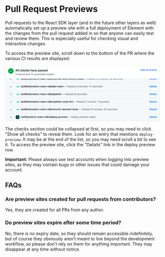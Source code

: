 # Pull Request Previews

Pull requests to the React SDK layer (and in the future other layers as well)
automatically set up a preview site with a full deployment of Element with the
changes from the pull request added in so that anyone can easily test and review
them. This is especially useful for checking visual and interactive changes.

To access the preview site, scroll down to the bottom of the PR where the
various CI results are displayed:

![Pull request: checks section](./img/pr-checks.png)

The checks section could be collapsed at first, so you may need to click "Show
all checks" to reveal them. Look for an entry that mentions `deploy-preview`. It
may be at the end of the list, so you may need scroll a bit to see it. To access
the preview site, click the "Details" link in the deploy preview row.

**Important:** Please always use test accounts when logging into preview sites,
as they may contain bugs or other issues that could damage your account.

## FAQs

### Are preview sites created for pull requests from contributors?

Yes, they are created for all PRs from any author.

### Do preview sites expire after some time period?

No, there is no expiry date, so they should remain accessible indefinitely, but
of course they obviously aren't meant to live beyond the development workflow,
so please don't rely on them for anything important. They may disappear at any
time without notice.
